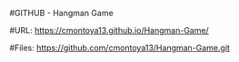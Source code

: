 #GITHUB - Hangman Game

#URL:
https://cmontoya13.github.io/Hangman-Game/

#Files:
https://github.com/cmontoya13/Hangman-Game.git